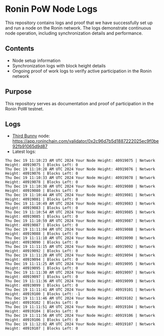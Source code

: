 # Ronin PoW Node Logs

This repository contains logs and proof that we have successfully set up and run a node on the Ronin network. The logs demonstrate continuous node operation, including synchronization details and performance.

## Contents

- Node setup information
- Synchronization logs with block height details
- Ongoing proof of work logs to verify active participation in the Ronin network

## Purpose

This repository serves as documentation and proof of participation in the Ronin PoW testnet.

## Logs

- [Third Bunny](https://thirdbunny.xyz/) node: https://app.roninchain.com/validator/0x2c96d7b5d1887222025ec9f0be92fb91065d9d87
- Latest logs:
```
Thu Dec 19 11:10:23 AM UTC 2024 Your Node Height: 40919075 | Network Height: 40919075 | Blocks Left: 0
Thu Dec 19 11:10:28 AM UTC 2024 Your Node Height: 40919076 | Network Height: 40919076 | Blocks Left: 0
Thu Dec 19 11:10:33 AM UTC 2024 Your Node Height: 40919078 | Network Height: 40919078 | Blocks Left: 0
Thu Dec 19 11:10:38 AM UTC 2024 Your Node Height: 40919080 | Network Height: 40919080 | Blocks Left: 0
Thu Dec 19 11:10:44 AM UTC 2024 Your Node Height: 40919081 | Network Height: 40919081 | Blocks Left: 0
Thu Dec 19 11:10:49 AM UTC 2024 Your Node Height: 40919083 | Network Height: 40919083 | Blocks Left: 0
Thu Dec 19 11:10:54 AM UTC 2024 Your Node Height: 40919085 | Network Height: 40919085 | Blocks Left: 0
Thu Dec 19 11:10:59 AM UTC 2024 Your Node Height: 40919087 | Network Height: 40919087 | Blocks Left: 0
Thu Dec 19 11:11:04 AM UTC 2024 Your Node Height: 40919088 | Network Height: 40919088 | Blocks Left: 0
Thu Dec 19 11:11:10 AM UTC 2024 Your Node Height: 40919090 | Network Height: 40919090 | Blocks Left: 0
Thu Dec 19 11:11:15 AM UTC 2024 Your Node Height: 40919092 | Network Height: 40919092 | Blocks Left: 0
Thu Dec 19 11:11:20 AM UTC 2024 Your Node Height: 40919094 | Network Height: 40919094 | Blocks Left: 0
Thu Dec 19 11:11:25 AM UTC 2024 Your Node Height: 40919095 | Network Height: 40919095 | Blocks Left: 0
Thu Dec 19 11:11:30 AM UTC 2024 Your Node Height: 40919097 | Network Height: 40919097 | Blocks Left: 0
Thu Dec 19 11:11:36 AM UTC 2024 Your Node Height: 40919099 | Network Height: 40919099 | Blocks Left: 0
Thu Dec 19 11:11:41 AM UTC 2024 Your Node Height: 40919101 | Network Height: 40919100 | Blocks Left: -1
Thu Dec 19 11:11:46 AM UTC 2024 Your Node Height: 40919102 | Network Height: 40919102 | Blocks Left: 0
Thu Dec 19 11:11:51 AM UTC 2024 Your Node Height: 40919104 | Network Height: 40919104 | Blocks Left: 0
Thu Dec 19 11:11:56 AM UTC 2024 Your Node Height: 40919106 | Network Height: 40919106 | Blocks Left: 0
Thu Dec 19 11:12:02 AM UTC 2024 Your Node Height: 40919107 | Network Height: 40919107 | Blocks Left: 0
```
